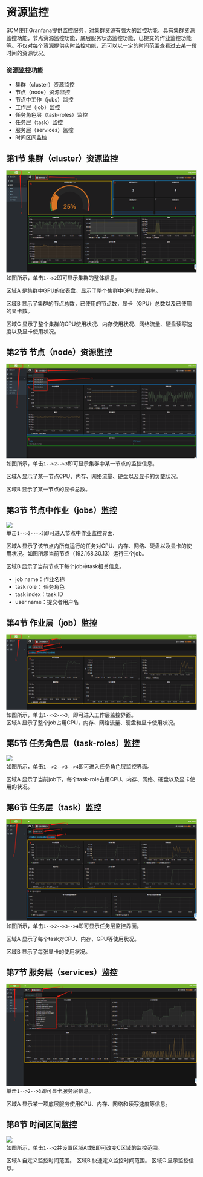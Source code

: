 # 资源监控
SCM使用Granfana提供监控服务，对集群资源有强大的监控功能，具有集群资源监控功能，节点资源监控功能，底层服务状态监控功能，已提交的作业监控功能等。不仅对每个资源提供实时监控功能，还可以以一定的时间范围查看过去某一段时间的资源状况。   
### 资源监控功能
* 集群（cluster）资源监控
* 节点（node）资源监控
* 节点中工作（jobs）监控
* 工作层（job）监控
* 任务角色层（task-roles）监控
* 任务层（task）监控
* 服务层（services）监控
* 时间区间监控

## 第1节 集群（cluster）资源监控
![](../imgs/look-01.png)   
如图所示，单击`1-->2`即可显示集群的整体信息。

区域A 是集群中GPU的仪表盘，显示了整个集群中GPU的使用率。

区域B 显示了集群的节点总数，已使用的节点数，显卡（GPU）总数以及已使用的显卡数。

区域C 显示了整个集群的CPU使用状况、内存使用状况、网络流量、硬盘读写速度以及显卡使用状况。
## 第2节 节点（node）资源监控
![](../imgs/look-02.png)    
如图所示，单击`1-->2-->3`即可显示集群中某一节点的监控信息。

区域A 显示了某一节点CPU、内存、网络流量、硬盘以及显卡的负载状况。

区域B 显示了某一节点的显卡总数。
## 第3节  节点中作业（jobs）监控
![](../imgs/03.png)    
单击`1-->2--->3`即可进入节点中作业监控界面.

区域A 显示了该节点内所有运行的任务对CPU、内存、网络、硬盘以及显卡的使用状况。如图所示当前节点（192.168.30.13）运行三个job。

区域B 显示了当前节点下每个job中task相关信息。

* job name：作业名称
* task role： 任务角色
* task index：task ID
* user name：提交者用户名

## 第4节 作业层（job）监控
![](../imgs/look-04.png)   
如图所示，单击`1-->2-->3`，即可进入工作层监控界面。    
 区域A 显示了整个job占用CPU，内存、网络流量、硬盘和显卡使用状况。

## 第5节  任务角色层（task-roles）监控
![](../imgs/05.png)   
如图所示，单击`1-->2-->3-->4`即可进入任务角色层监控界面。

区域A 显示了当前job下，每个task-role占用CPU、内存、网络、硬盘以及显卡使用的状况。

## 第6节  任务层（task）监控
![](../imgs/look-06.png)    
如图所示，单击`1-->2-->3-->4`即可显示任务层监控界面。

区域A 显示了每个task对CPU、内存、GPU等使用状况。

区域B 显示了每张显卡的使用状况。

## 第7节    服务层（services）监控
![](../imgs/look-07.png)   
单击`1-->2-->3`即可显卡服务层信息。

区域A 显示某一项底层服务使用CPU、内存、网络和读写速度等信息。

## 第8节 时间区间监控
![](../imgs/08.png)    
如图所示，单击`1-->2`并设置区域A或B即可改变C区域的监控范围。

区域A 自定义监控时间范围。
区域B 快速定义监控时间范围。
区域C 显示监控信息。
